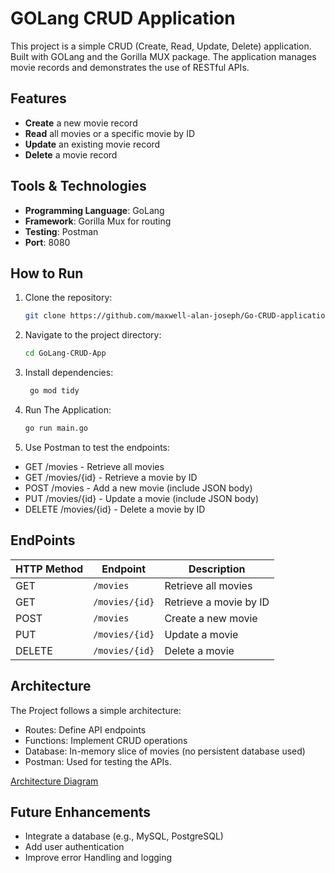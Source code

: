 # GOLang CRUD Application 
  This project is a simple CRUD (Create, Read, Update, Delete) application.
  Built with GOLang and the Gorilla MUX package.
  The application manages movie records and demonstrates the use of RESTful APIs.

## Features
- **Create** a new movie record
- **Read** all movies or a specific movie by ID
- **Update** an existing movie record
- **Delete** a movie record

## Tools & Technologies
- **Programming Language**: GoLang
- **Framework**: Gorilla Mux for routing
- **Testing**: Postman
- **Port**: 8080

## How to Run
1. Clone the repository:
   ```bash
   git clone https://github.com/maxwell-alan-joseph/Go-CRUD-application
2. Navigate to the project directory:
   ```bash
   cd GoLang-CRUD-App
3. Install dependencies:
   ```bash
    go mod tidy
4. Run The Application:
   ```bash
   go run main.go
5. Use Postman to test the endpoints:
   
  - GET /movies - Retrieve all movies
  - GET /movies/{id} - Retrieve a movie by ID
  - POST /movies - Add a new movie (include JSON body)
  - PUT /movies/{id} - Update a movie (include JSON body)
  - DELETE /movies/{id} - Delete a movie by ID

## EndPoints

| HTTP Method | Endpoint         | Description                |
|-------------|------------------|----------------------------|
| GET         | `/movies`        | Retrieve all movies        |
| GET         | `/movies/{id}`   | Retrieve a movie by ID     |
| POST        | `/movies`        | Create a new movie         |
| PUT         | `/movies/{id}`   | Update a movie             |
| DELETE      | `/movies/{id}`   | Delete a movie             |

## Architecture
  The Project follows a simple architecture:
  - Routes: Define API endpoints
  - Functions: Implement CRUD operations
  - Database: In-memory slice of movies (no persistent database used)
  - Postman: Used for testing the APIs.
    
[Architecture Diagram](./assets/GO-CRUD-application.drawio.png)

## Future Enhancements
- Integrate a database (e.g., MySQL, PostgreSQL)
- Add user authentication
- Improve error Handling and logging 




